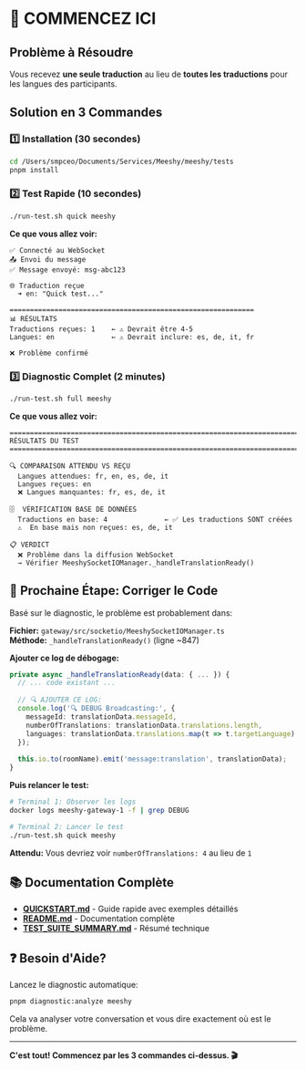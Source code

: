 # 🚀 COMMENCEZ ICI

## Problème à Résoudre

Vous recevez **une seule traduction** au lieu de **toutes les traductions** pour les langues des participants.

## Solution en 3 Commandes

### 1️⃣ Installation (30 secondes)

```bash
cd /Users/smpceo/Documents/Services/Meeshy/meeshy/tests
pnpm install
```

### 2️⃣ Test Rapide (10 secondes)

```bash
./run-test.sh quick meeshy
```

**Ce que vous allez voir:**
```
✅ Connecté au WebSocket
📤 Envoi du message
✅ Message envoyé: msg-abc123

🌐 Traduction reçue
  ➜ en: "Quick test..."

============================================================
📊 RÉSULTATS
Traductions reçues: 1    ← ⚠️ Devrait être 4-5
Langues: en              ← ⚠️ Devrait inclure: es, de, it, fr

❌ Problème confirmé
```

### 3️⃣ Diagnostic Complet (2 minutes)

```bash
./run-test.sh full meeshy
```

**Ce que vous allez voir:**
```
================================================================================
RÉSULTATS DU TEST
================================================================================

🔍 COMPARAISON ATTENDU VS REÇU
  Langues attendues: fr, en, es, de, it
  Langues reçues: en
  ❌ Langues manquantes: fr, es, de, it

🗄️  VÉRIFICATION BASE DE DONNÉES
  Traductions en base: 4              ← ✅ Les traductions SONT créées
  ⚠️  En base mais non reçues: es, de, it

📋 VERDICT
  ❌ Problème dans la diffusion WebSocket
  → Vérifier MeeshySocketIOManager._handleTranslationReady()
```

## 🎯 Prochaine Étape: Corriger le Code

Basé sur le diagnostic, le problème est probablement dans:

**Fichier:** `gateway/src/socketio/MeeshySocketIOManager.ts`  
**Méthode:** `_handleTranslationReady()` (ligne ~847)

**Ajouter ce log de débogage:**
```typescript
private async _handleTranslationReady(data: { ... }) {
  // ... code existant ...
  
  // 🔍 AJOUTER CE LOG:
  console.log('🔍 DEBUG Broadcasting:', {
    messageId: translationData.messageId,
    numberOfTranslations: translationData.translations.length,
    languages: translationData.translations.map(t => t.targetLanguage)
  });
  
  this.io.to(roomName).emit('message:translation', translationData);
}
```

**Puis relancer le test:**
```bash
# Terminal 1: Observer les logs
docker logs meeshy-gateway-1 -f | grep DEBUG

# Terminal 2: Lancer le test
./run-test.sh quick meeshy
```

**Attendu:** Vous devriez voir `numberOfTranslations: 4` au lieu de `1`

## 📚 Documentation Complète

- **[QUICKSTART.md](QUICKSTART.md)** - Guide rapide avec exemples détaillés
- **[README.md](README.md)** - Documentation complète
- **[TEST_SUITE_SUMMARY.md](TEST_SUITE_SUMMARY.md)** - Résumé technique

## ❓ Besoin d'Aide?

Lancez le diagnostic automatique:
```bash
pnpm diagnostic:analyze meeshy
```

Cela va analyser votre conversation et vous dire exactement où est le problème.

---

**C'est tout! Commencez par les 3 commandes ci-dessus. 🎬**

